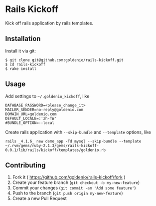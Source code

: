 # Rails Kickoff

Kick off rails application by rails templates.

## Installation

Install it via git:

```
$ git clone git@github.com:goldenio/rails-kickoff.git
$ cd rails-kickoff
$ rake install
```

## Usage

Add settings to `~/.goldenio_kickoff`, like

```
DATABASE_PASSWORD=<please_change_it>
MAILER_SENDER=no-reply@goldenio.com
DOMAIN_URL=goldenio.com
DEFAULT_LOCALE=:'zh-TW'
#BUNDLE_OPTION=--local
```

Create rails application with `--skip-bundle` and `--template` options, like

```
rails _4.1.6_ new demo_app -Td mysql --skip-bundle --template ~/.rvm/gems/ruby-2.1.3/gems/rails-kickoff-0.0.1/lib/rails/kickoff/templates/goldenio.rb
```

## Contributing

1. Fork it ( https://github.com/goldenio/rails-kickoff/fork )
2. Create your feature branch (`git checkout -b my-new-feature`)
3. Commit your changes (`git commit -am 'Add some feature'`)
4. Push to the branch (`git push origin my-new-feature`)
5. Create a new Pull Request
